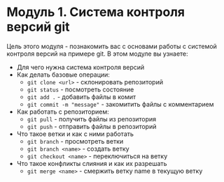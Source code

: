 ﻿# Модуль 1. Система контроля версий git

Цель этого модуля - познакомить вас с основами работы с системой контроля версий на примере git.
В этом модуле вы узнаете:

* Для чего нужна система контроля версий
* Как делать базовые операции:
	* `git clone <url>` - склонировать репозиторий
	* `git status` - посмотреть состояние
	* `git add .` - добавить файлы в комит
	* `git commit -m "message"` - закомитить файлы с комментарием
* Как работать с репозиторием:
	* `git pull` - получить файлы из репозитория
	* `git push` - отправить файлы в репозиторий
* Что такое ветки и как с ними работать
	* `git branch` - просмотреть ветки
	* `git branch <name>` - создать ветку
	* `git checkout <name>` - переключиться на ветку
* Что такое конфликты слияния и как их разрешать
	* `git merge <name>` - смержить ветку name в текущую ветку

	


